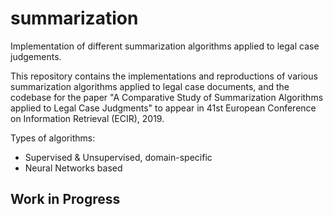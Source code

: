 # summarization
Implementation of different summarization algorithms applied to legal case judgements.

This repository contains the implementations and reproductions of various summarization algorithms applied to legal case documents, and the codebase for the paper "A Comparative Study of Summarization Algorithms applied to Legal Case Judgments" to appear in 41st European Conference on Information Retrieval (ECIR), 2019.

Types of algorithms:

* Supervised & Unsupervised, domain-specific
* Neural Networks based


## Work in Progress
